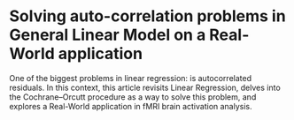 # Solving auto-correlation problems in General Linear Model on a Real-World application

One of the biggest problems in linear regression: is autocorrelated residuals. In this context, this article revisits Linear Regression, delves into the Cochrane–Orcutt procedure as a way to solve this problem, and explores a Real-World application in fMRI brain activation analysis.
